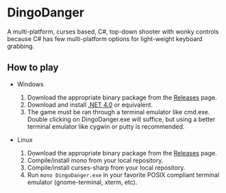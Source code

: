 # DingoDanger

A multi-platform, curses based, C#, top-down shooter with wonky controls because C# has few multi-platform options for light-weight keyboard grabbing.

## How to play

* Windows
    1. Download the appropriate binary package from the [Releases](https://github.com/naelstrof/2420-DingoDanger/releases) page.
    2. Download and install [.NET 4.0](https://www.microsoft.com/en-us/download/details.aspx?id=17851) or equivalent.
    3. The game must be ran through a terminal emulator like cmd.exe. Double clicking on DingoDanger.exe will suffice, but using a better terminal emulator like cygwin or putty is recommended.

* Linux
    1. Download the appropriate binary package from the [Releases](https://github.com/naelstrof/2420-DingoDanger/releases) page.
    2. Compile/install mono from your local repository.
    2. Compile/install curses-sharp from your local repository.
    3. Run `mono DingoDanger.exe` in your favorite POSIX compliant terminal emulator (gnome-terminal, xterm, etc).
